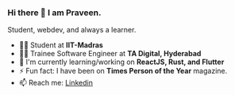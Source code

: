 ### Hi there 👋 I am Praveen.

Student, webdev, and always a learner. 

- 👨‍🎓 Student at **IIT-Madras**
- 🦸‍♂️ Trainee Software Engineer at **TA Digital, Hyderabad**
- 🌱 I'm currently learning/working on **ReactJS, Rust, and Flutter**
- ⚡ Fun fact: I have been on **Times Person of the Year** magazine. 
- 📫 Reach me: [Linkedin](https://www.linkedin.com/in/praviin/)

